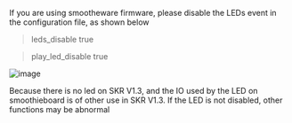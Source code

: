 If you are using smootheware firmware, please disable the LEDs event in the configuration file,  as shown below
> leds_disable                        true

> play_led_disable                    true

![image](https://user-images.githubusercontent.com/38851044/96061203-337b5900-0ec5-11eb-9d09-7e546d5545cc.png)

Because there is no led on SKR V1.3, and the IO used by the LED on smoothieboard is of other use in SKR V1.3. If the LED is not disabled, other functions may be abnormal
